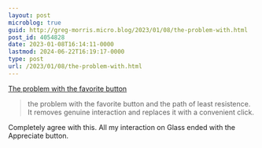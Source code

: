 ```yaml
---
layout: post
microblog: true
guid: http://greg-morris.micro.blog/2023/01/08/the-problem-with.html
post_id: 4054828
date: 2023-01-08T16:14:11-0000
lastmod: 2024-06-22T16:19:17-0000
type: post
url: /2023/01/08/the-problem-with.html
---
```

[The problem with the favorite button](https://retrodivergent.com/2023/01/07/the-problem-with.html)

> the problem with the favorite button and the path of least resistence. It removes genuine interaction and replaces it with a convenient click.


Completely agree with this. All my interaction on Glass ended with the Appreciate button. 
